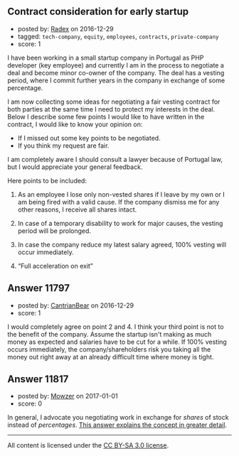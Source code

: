 ## Contract consideration for early startup

- posted by: [Radex](https://stackexchange.com/users/8577286/radex) on 2016-12-29
- tagged: `tech-company`, `equity`, `employees`, `contracts`, `private-company`
- score: 1

I have been working in a small startup company in Portugal as PHP developer (key employee) and currently I am in the process to negotiate a deal and become minor co-owner of the company. The deal has a vesting period, where I commit further years in the company in exchange of some percentage.

I am now collecting some ideas for negotiating a fair vesting contract for both parties at the same time I need to protect my interests in the deal.
Below I describe some few points I would like to have written in the contract, I would like to know your opinion on:

- If I missed out some key points to be negotiated.
- If you think my request are fair.

I am completely aware I should consult a lawyer because of Portugal law, but I would appreciate your general feedback.

Here points to be included:

 1. As an employee I lose only non-vested shares if I leave by my own or
    I am being fired with a valid cause. If the company dismiss me for
    any other reasons, I receive all shares intact.

 2. In case of a temporary disability to work for major causes, the vesting period will be prolonged.
 3. In case the company reduce my latest salary agreed, 100% vesting will occur immediately.
 4. “Full acceleration on exit”




## Answer 11797

- posted by: [CantrianBear](https://stackexchange.com/users/3131350/cantrianbear) on 2016-12-29
- score: 1

I would completely agree on point 2 and 4. I think your third point is not to the benefit of the company. Assume the startup isn't making as much money as expected and salaries have to be cut for a while. If 100% vesting occurs immediately, the company/shareholders risk you taking all the money out right away at an already difficult time where money is tight.


## Answer 11817

- posted by: [Mowzer](https://stackexchange.com/users/1803081/mowzer) on 2017-01-01
- score: 0

<p>In general, I advocate you negotiating work in exchange for <em>shares</em> of stock instead of <em>percentages</em>. <a href="https://startups.stackexchange.com/a/11814/5273">This answer explains the concept in greater detail</a>.</p>




---

All content is licensed under the [CC BY-SA 3.0 license](https://creativecommons.org/licenses/by-sa/3.0/).
